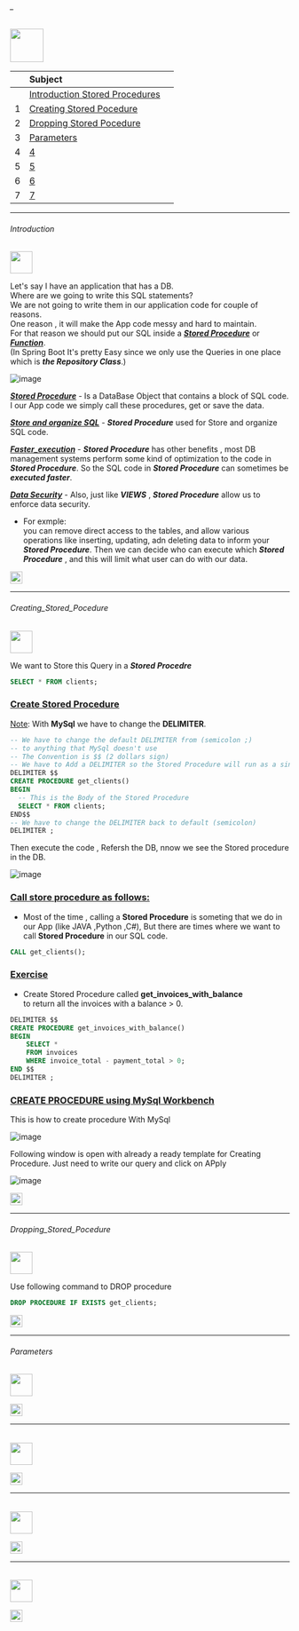 ###### _

<img src="https://img.shields.io/badge/-9. Stored Procedures and Functions %20-blue" height=60px>


|     |  Subject           |		|
|:---:|:------------------------------|:----------|  
|     |[Introduction Stored Procedures](#Introduction)   |             
|  1  |[Creating Stored Pocedure](#Creating_Stored_Pocedure)   |             
|  2  |[Dropping Stored Pocedure](#Dropping_Stored_Pocedure)   |
|  3  |[Parameters](#Parameters)   | 
|  4  |[4](#4)   | 
|  5  |[5](#5)   | 
|  6  |[6](#6)   | 
|  7  |[7](#7)   | 


--------------------------------------------------------------------------------------------------

###### Introduction

<img src="https://img.shields.io/badge/- Introduction Stored Procedures  %20-blue" height=40px>

Let's say I have an application that has a DB. </br>
Where are we going to write this SQL statements? </br>
We are not going to write them in our application code for couple of reasons. </br>
One reason , it will make the App code messy and hard to maintain. </br>
For that reason we should put our SQL inside a [**_Stored Procedure_**](#-) or [**_Function_**](#-).</br>
(In Spring Boot It's pretty Easy since we only use the Queries in one place which is **_the Repository Class_**.)

![image](https://user-images.githubusercontent.com/36256986/165103485-63703d50-702e-483a-804f-afa321204775.png)

[**_Stored Procedure_**](#-) - Is a DataBase Object that contains a block of SQL code. I our App code we simply call these procedures, get or save the data. </br>

[**_Store and organize SQL_**](#-) -  **_Stored Procedure_** used for Store and organize SQL code.

[**_Faster_execution_**](#-) - **_Stored Procedure_** has other benefits , most DB management systems perform some kind of optimization to the code in **_Stored Procedure_**. So the SQL code in **_Stored Procedure_** can sometimes be **_executed faster_**.

[**_Data Security_**](#-) - Also, just like **_VIEWS_** , **_Stored Procedure_** allow us to enforce data security. </br>
* For exmple: </br>
you can remove direct access to the tables, and allow various operations like inserting, updating, adn deleting data to inform your **_Stored Procedure_**. Then we can decide who can execute which **_Stored Procedure_** , and this will limit what user can do with our data.

[<img src="https://img.shields.io/badge/-Back to top%20-brown" height=22px>](#_)

--------------------------------------------------------------------------------------------------

###### Creating_Stored_Pocedure

<img src="https://img.shields.io/badge/-1. Creating Stored Pocedure  %20-blue" height=40px>

We want to Store this Query in a **_Stored Procedre_**

```sql
SELECT * FROM clients;
```
### [**Create Stored Procedure**](#-)

[Note](#-): With **MySql** we have to change the **DELIMITER**.

```sql
-- We have to change the default DELIMITER from (semicolon ;)
-- to anything that MySql doesn't use
-- The Convention is $$ (2 dollars sign)
-- We have to Add a DELIMITER so the Stored Procedure will run as a single unit
DELIMITER $$
CREATE PROCEDURE get_clients()
BEGIN
  -- This is the Body of the Stored Procedure
  SELECT * FROM clients;
END$$
-- We have to change the DELIMITER back to default (semicolon)
DELIMITER ;
```

Then execute the code , Refersh the DB, nnow we see the Stored procedure in the DB.

![image](https://user-images.githubusercontent.com/36256986/165128817-b2ab4025-e187-453a-befc-295c40799785.png)

### [**Call store procedure as follows:**](#-)


* Most of the time , calling a **Stored Procedure** is someting that we do in our App (like JAVA ,Python ,C#), But there are times where we want to call **Stored Procedure** in our SQL code.

```sql
CALL get_clients();
```

### [**Exercise**](#-)

* Create Stored Procedure called **get_invoices_with_balance** </br>
to return all the invoices with a balance > 0.

```sql
DELIMITER $$
CREATE PROCEDURE get_invoices_with_balance()
BEGIN
	SELECT * 
	FROM invoices
	WHERE invoice_total - payment_total > 0;
END $$
DELIMITER ;
```

### [**CREATE PROCEDURE using MySql Workbench**](#-)

This is how to create procedure With MySql 

![image](https://user-images.githubusercontent.com/36256986/165173144-5724f5ce-cb2b-4fc8-83d5-20ed3f4d33dd.png)

Following window is open with already a ready template for Creating Procedure.
Just need to write our query and click on APply

![image](https://user-images.githubusercontent.com/36256986/165173187-32791b63-2ac9-4c59-853a-9ac3cedac47d.png)

[<img src="https://img.shields.io/badge/-Back to top%20-brown" height=22px>](#_)

--------------------------------------------------------------------------------------------------

###### Dropping_Stored_Pocedure

<img src="https://img.shields.io/badge/-2. Dropping Stored Pocedure  %20-blue" height=40px>

Use following command to DROP procedure

```sql
DROP PROCEDURE IF EXISTS get_clients;
```
[<img src="https://img.shields.io/badge/-Back to top%20-brown" height=22px>](#_)

--------------------------------------------------------------------------------------------------

###### Parameters

<img src="https://img.shields.io/badge/-3. Parameters  %20-blue" height=40px>


[<img src="https://img.shields.io/badge/-Back to top%20-brown" height=22px>](#_)

--------------------------------------------------------------------------------------------------

###### 

<img src="https://img.shields.io/badge/-X.  %20-blue" height=40px>


[<img src="https://img.shields.io/badge/-Back to top%20-brown" height=22px>](#_)

--------------------------------------------------------------------------------------------------

###### 

<img src="https://img.shields.io/badge/-X.  %20-blue" height=40px>


[<img src="https://img.shields.io/badge/-Back to top%20-brown" height=22px>](#_)

--------------------------------------------------------------------------------------------------

###### 

<img src="https://img.shields.io/badge/-X.  %20-blue" height=40px>


[<img src="https://img.shields.io/badge/-Back to top%20-brown" height=22px>](#_)
